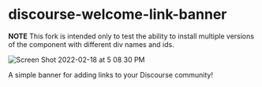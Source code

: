 # discourse-welcome-link-banner

**NOTE** This fork is intended only to test the ability to install multiple versions of the component with different div names and ids.

![Screen Shot 2022-02-18 at 5 08 30 PM](https://user-images.githubusercontent.com/1681963/154767935-e8896cc8-0628-4c91-9df0-876ad4543a05.png)

A simple banner for adding links to your Discourse community!
